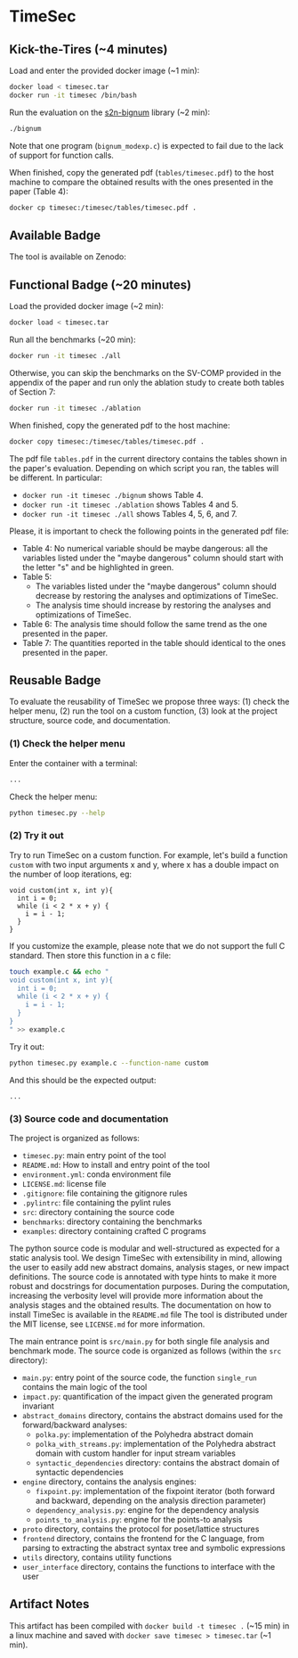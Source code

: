 # TimeSec

## Kick-the-Tires (~4 minutes)

Load and enter the provided docker image (~1 min):

```bash
docker load < timesec.tar
docker run -it timesec /bin/bash
```

Run the evaluation on the [s2n-bignum](https://github.com/awslabs/s2n-bignum) library (~2 min):
```bash
./bignum
```
Note that one program (`bignum_modexp.c`) is expected to fail due to the lack of support for function calls.

When finished, copy the generated pdf (`tables/timesec.pdf`) to the host machine to compare the obtained results with the ones presented in the paper (Table 4):
```bash
docker cp timesec:/timesec/tables/timesec.pdf .
```


## Available Badge
The tool is available on Zenodo:

## Functional Badge (~20 minutes)

Load the provided docker image (~2 min):

```bash
docker load < timesec.tar
```
Run all the benchmarks (~20 min):
```bash
docker run -it timesec ./all
```
Otherwise, you can skip the benchmarks on the SV-COMP provided in the appendix of the paper and run only the ablation study to create both tables of Section 7:
```bash
docker run -it timesec ./ablation
```

When finished, copy the generated pdf to the host machine:
```bash
docker copy timesec:/timesec/tables/timesec.pdf .
```

The pdf file `tables.pdf` in the current directory contains the tables shown in the paper's evaluation. Depending on which script you ran, the tables will be different. In particular:
- `docker run -it timesec ./bignum` shows Table 4.
- `docker run -it timesec ./ablation` shows Tables 4 and 5.
- `docker run -it timesec ./all` shows Tables 4, 5, 6, and 7.

Please, it is important to check the following points in the generated pdf file:
- Table 4:
  No numerical variable should be maybe dangerous: all the variables listed under the "maybe dangerous" column should start with the letter "s" and be highlighted in green.
- Table 5:
  - The variables listed under the "maybe dangerous" column should decrease by restoring the analyses and optimizations of TimeSec.
  - The analysis time should increase by restoring the analyses and optimizations of TimeSec.
- Table 6:
  The analysis time should follow the same trend as the one presented in the paper.
- Table 7:
  The quantities reported in the table should identical to the ones presented in the paper.

## Reusable Badge

To evaluate the reusability of TimeSec we propose three ways: (1) check the helper menu, (2) run the tool on a custom function, (3) look at the project structure, source code, and documentation.

### (1) Check the helper menu

Enter the container with a terminal:
```bash
...
```

Check the helper menu:
```bash
python timesec.py --help
```

### (2) Try it out

Try to run TimeSec on a custom function.
For example, let's build a function `custom` with two input arguments x and y, where x has a double impact on the number of loop iterations, eg:
```
void custom(int x, int y){
  int i = 0;
  while (i < 2 * x + y) {
    i = i - 1;
  }
}
```
If you customize the example, please note that we do not support the full C standard. Then store this function in a c file:
```bash
touch example.c && echo "
void custom(int x, int y){
  int i = 0;
  while (i < 2 * x + y) {
    i = i - 1;
  }
}
" >> example.c
```

Try it out:
```bash
python timesec.py example.c --function-name custom
```

And this should be the expected output:
```
...
```


### (3) Source code and documentation

The project is organized as follows:

- `timesec.py`: main entry point of the tool
- `README.md`: How to install and entry point of the tool
- `environment.yml`: conda environment file
- `LICENSE.md`: license file
- `.gitignore`: file containing the gitignore rules
- `.pylintrc`: file containing the pylint rules
- `src`: directory containing the source code
- `benchmarks`: directory containing the benchmarks
- `examples`: directory containing crafted C programs

The python source code is modular and well-structured as expected for a static analysis tool. We design TimeSec with extensibility in mind, allowing the user to easily add new abstract domains, analysis stages, or new impact definitions. The source code is annotated with type hints to make it more robust and docstrings for documentation purposes.
During the computation, increasing the verbosity level will provide more information about the analysis stages and the obtained results.
The documentation on how to install TimeSec is available in the `README.md` file
The tool is distributed under the MIT license, see `LICENSE.md` for more information.

The main entrance point is `src/main.py` for both single file analysis and benchmark mode. The source code is organized as follows (within the `src` directory):
- `main.py`: entry point of the source code, the function `single_run` contains the main logic of the tool
- `impact.py`: quantification of the impact given the generated program invariant
- `abstract_domains` directory, contains the abstract domains used for the forward/backward analyses:
  - `polka.py`: implementation of the Polyhedra abstract domain
  - `polka_with_streams.py`: implementation of the Polyhedra abstract domain with custom handler for input stream variables
  - `syntactic_dependencies` directory: contains the abstract domain of syntactic dependencies
- `engine` directory, contains the analysis engines:
  - `fixpoint.py`: implementation of the fixpoint iterator (both forward and backward, depending on the analysis direction parameter)
  - `dependency_analysis.py`: engine for the dependency analysis
  - `points_to_analysis.py`: engine for the points-to analysis
- `proto` directory, contains the protocol for poset/lattice structures
- `frontend` directory, contains the frontend for the C language, from parsing to extracting the abstract syntax tree and symbolic expressions
- `utils` directory, contains utility functions
- `user_interface` directory, contains the functions to interface with the user

## Artifact Notes


This artifact has been compiled with `docker build -t timesec .` (~15 min) in a linux machine and saved with `docker save timesec > timesec.tar` (~1 min).
